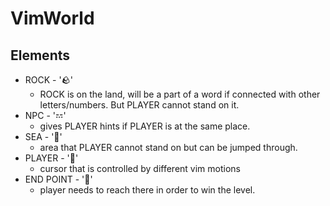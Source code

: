 # VimWorld

## Elements

- ROCK - '🪨'
  - ROCK is on the land, will be a part of a word if connected with other letters/numbers. But PLAYER cannot stand on it.
- NPC - '𝌂'
  - gives PLAYER hints if PLAYER is at the same place.
- SEA - '🌊'
  - area that PLAYER cannot stand on but can be jumped through.
- PLAYER - '👾'
  - cursor that is controlled by different vim motions
- END POINT - '🚪'
  - player needs to reach there in order to win the level.
